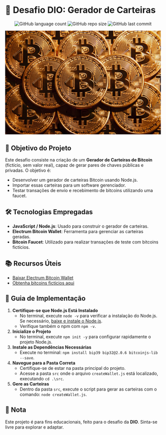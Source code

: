 <!-- Projeto Finalizado -->
# 💼 Desafio DIO: Gerador de Carteiras
<p align="center">
  <!-- Contador de linguagens do GitHub -->
  <img alt="GitHub language count" src="https://img.shields.io/github/languages/count/devAndreotti/dio-wallet-generator?color=FFF&labelColor=c58741&style=flat-square">
  <!-- Tamanho do repositório no GitHub -->
  <img alt="GitHub repo size" src="https://img.shields.io/github/repo-size/devAndreotti/dio-wallet-generator?color=FFF&labelColor=c58741&style=flat-square">
  <!-- Último commit no GitHub -->
  <img alt="GitHub last commit" src="https://img.shields.io/github/last-commit/devAndreotti/dio-wallet-generator?color=FFF&labelColor=c58741&style=flat-square">
</p>

<div align="center">
  <img src="Thumb.jfif" alt="Bitcoin Banner"/>
</div>

## 🎯 Objetivo do Projeto
Este desafio consiste na criação de um **Gerador de Carteiras de Bitcoin** (fictício, sem valor real), capaz de gerar pares de chaves públicas e privadas. O objetivo é:
- Desenvolver um gerador de carteiras Bitcoin usando Node.js.
- Importar essas carteiras para um software gerenciador.
- Testar transações de envio e recebimento de bitcoins utilizando uma faucet.

## 🛠 Tecnologias Empregadas
- **JavaScript / Node.js**: Usado para construir o gerador de carteiras.
- **Electrum Bitcoin Wallet**: Ferramenta para gerenciar as carteiras geradas.
- **Bitcoin Faucet**: Utilizado para realizar transações de teste com bitcoins fictícios.

## 📚 Recursos Úteis
- [Baixar Electrum Bitcoin Wallet](https://electrum.org/#download)
- [Obtenha bitcoins fictícios aqui](https://bitcoinfaucet.uo1.net)

## 🧭 Guia de Implementação
1. **Certifique-se que Node.js Está Instalado**
   - No terminal, execute `node -v` para verificar a instalação do Node.js. Se necessário, [baixe e instale o Node.js](https://nodejs.org/).
   - Verifique também o npm com `npm -v`.
2. **Inicialize o Projeto**
   - No terminal, execute `npm init -y` para configurar rapidamente o projeto Node.js.
3. **Instale as Dependências Necessárias**
   - Execute no terminal: `npm install bip39 bip32@2.0.6 bitcoinjs-lib --save`.
4. **Navegue para a Pasta Correta**
   - Certifique-se de estar na pasta principal do projeto.
   - Acesse a pasta `src` onde o arquivo `createWallet.js` está localizado, executando `cd .\src`.
5. **Gere as Carteiras**
   - Dentro da pasta `src`, execute o script para gerar as carteiras com o comando: `node createWallet.js`.

## 📝 Nota
Este projeto é para fins educacionais, feito para o desafio da **DIO**. Sinta-se livre para explorar e adaptar.

